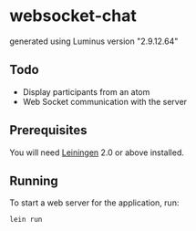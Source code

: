 # websocket-chat

generated using Luminus version "2.9.12.64"

## Todo

- Display participants from an atom
- Web Socket communication with the server

## Prerequisites

You will need [Leiningen][1] 2.0 or above installed.

[1]: https://github.com/technomancy/leiningen

## Running

To start a web server for the application, run:

    lein run 
